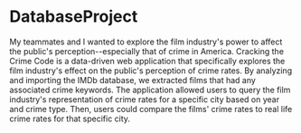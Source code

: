 # DatabaseProject

My teammates and I wanted to explore the film industry's power to affect the public's perception--especially that of crime in America. Cracking the Crime Code is a data-driven web application that specifically explores the film industry's effect on the public's perception of crime rates. By analyzing and importing the IMDb database, we extracted films that had any associated crime keywords. The application allowed users to query the film industry's representation of crime rates for a specific city based on year and crime type. Then, users could compare the films' crime rates to real life crime rates for that specific city.

